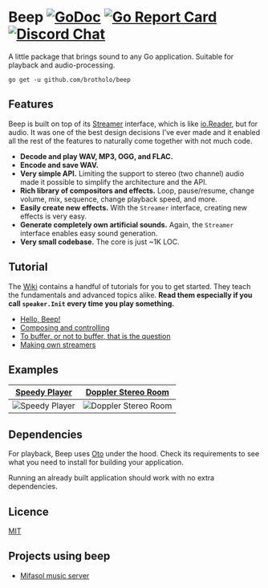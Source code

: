 # Beep [![GoDoc](https://godoc.org/github.com/brotholo/beep?status.svg)](https://godoc.org/github.com/brotholo/beep) [![Go Report Card](https://goreportcard.com/badge/github.com/brotholo/beep)](https://goreportcard.com/report/github.com/brotholo/beep) [![Discord Chat](https://img.shields.io/discord/699679031603494954)](https://discord.gg/q2DK4MP)

A little package that brings sound to any Go application. Suitable for playback and audio-processing.

```
go get -u github.com/brotholo/beep
```

## Features

Beep is built on top of its [Streamer](https://godoc.org/github.com/brotholo/beep#Streamer) interface, which is like [io.Reader](https://golang.org/pkg/io/#Reader), but for audio. It was one of the best design decisions I've ever made and it enabled all the rest of the features to naturally come together with not much code.

- **Decode and play WAV, MP3, OGG, and FLAC.**
- **Encode and save WAV.**
- **Very simple API.** Limiting the support to stereo (two channel) audio made it possible to simplify the architecture and the API.
- **Rich library of compositors and effects.** Loop, pause/resume, change volume, mix, sequence, change playback speed, and more.
- **Easily create new effects.** With the `Streamer` interface, creating new effects is very easy.
- **Generate completely own artificial sounds.** Again, the `Streamer` interface enables easy sound generation.
- **Very small codebase.** The core is just ~1K LOC.

## Tutorial

The [Wiki](https://github.com/brotholo/beep/wiki) contains a handful of tutorials for you to get started. They teach the fundamentals and advanced topics alike. **Read them especially if you call `speaker.Init` every time you play something.**

- [Hello, Beep!](https://github.com/brotholo/beep/wiki/Hello,-Beep!)
- [Composing and controlling](https://github.com/brotholo/beep/wiki/Composing-and-controlling)
- [To buffer, or not to buffer, that is the question](https://github.com/brotholo/beep/wiki/To-buffer,-or-not-to-buffer,-that-is-the-question)
- [Making own streamers](https://github.com/brotholo/beep/wiki/Making-own-streamers)

## Examples

| [Speedy Player](https://github.com/brotholo/beep/tree/master/examples/speedy-player) | [Doppler Stereo Room](https://github.com/brotholo/beep/tree/master/examples/doppler-stereo-room) |
| --- | --- |
| ![Speedy Player](https://github.com/brotholo/beep/blob/master/examples/speedy-player/screenshot.png) | ![Doppler Stereo Room](https://github.com/brotholo/beep/blob/master/examples/doppler-stereo-room/screenshot.png) |

## Dependencies

For playback, Beep uses [Oto](https://github.com/hajimehoshi/oto) under the hood. Check its requirements to see what you need to install for building your application.

Running an already built application should work with no extra dependencies.

## Licence

[MIT](https://github.com/brotholo/beep/blob/master/LICENSE)

## Projects using beep

- [Mifasol music server](https://github.com/jypelle/mifasol)

